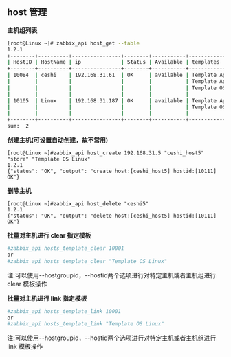## host 管理

**主机组列表**

```bash
[root@Linux ~]# zabbix_api host_get --table
1.2.1
+--------+----------+----------------+--------+-----------+----------------------------+
| HostID | HostName | ip             | Status | Available | templates                  |
+--------+----------+----------------+--------+-----------+----------------------------+
| 10084  | ceshi    | 192.168.31.61  | OK     | available | Template App MySQL         |
|        |          |                |        |           | Template App Zabbix Server |
|        |          |                |        |           | Template OS Linux          |
|        |          |                |        |           |                            |
| 10105  | Linux    | 192.168.31.187 | OK     | available | Template App MySQL         |
|        |          |                |        |           | Template OS Linux          |
|        |          |                |        |           |                            |
+--------+----------+----------------+--------+-----------+----------------------------+
sum:  2
``` 
**创建主机(可设置自动创建，故不常用)**
```
[root@Linux ~]#zabbix_api host_create 192.168.31.5 "ceshi_host5" "store" "Template OS Linux" 
1.2.1
{"status": "OK", "output": "create host:[ceshi_host5] hostid:[10111] OK"}
```
**删除主机**
```
[root@Linux ~]#zabbix_api host_delete "ceshi5" 
1.2.1
{"status": "OK", "output": "delete host:[ceshi_host5] hostid:[10111] OK"}

```

**批量对主机进行 clear 指定模板**

```bash
#zabbix_api hosts_template_clear 10001
or
#zabbix_api hosts_template_clear "Template OS Linux"
``` 
注:可以使用--hostgroupid，--hostid两个选项进行对特定主机或者主机组进行 clear 模板操作

**批量对主机进行 link 指定模板**

```bash
#zabbix_api hosts_template_link 10001
or
#zabbix_api hosts_template_link "Template OS Linux"
``` 
注:可以使用--hostgroupid，--hostid两个选项进行对特定主机或者主机组进行 link 模板操作

